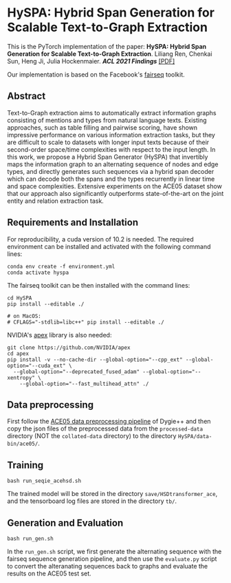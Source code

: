# HySPA: Hybrid Span Generation for Scalable Text-to-Graph Extraction

This is the PyTorch implementation of the paper:
**HySPA: Hybrid Span Generation for Scalable Text-to-Graph Extraction**. Liliang Ren, Chenkai Sun, Heng Ji, Julia Hockenmaier. ***ACL 2021 Findings***
[[PDF]](https://arxiv.org/pdf/2106.15838.pdf) 

Our implementation is based on the Facebook's [fairseq](https://github.com/pytorch/fairseq) toolkit.

## Abstract
Text-to-Graph extraction aims to automatically extract information graphs consisting of mentions and types from natural language texts. Existing approaches, such as table filling and pairwise scoring, have shown impressive performance on various information extraction tasks, but they are difficult to scale to datasets with longer input texts because of their second-order space/time complexities with respect to the input length. In this work, we propose a Hybrid Span Generator (HySPA) that invertibly maps the information graph to an alternating sequence of nodes and edge types, and directly generates such sequences via a hybrid span decoder which can decode both the spans and the types recurrently in linear time and space complexities. Extensive experiments on the ACE05 dataset show that our approach also significantly outperforms state-of-the-art on the joint entity and relation extraction task.


## Requirements and Installation

For reproducibility, a cuda version of 10.2 is needed. The required environment can be installed and activated with the following command lines:
```
conda env create -f environment.yml
conda activate hyspa
```
The fairseq toolkit can be then installed with the command lines:
```
cd HySPA
pip install --editable ./

# on MacOS:
# CFLAGS="-stdlib=libc++" pip install --editable ./
```
NVIDIA's [apex](https://github.com/NVIDIA/apex) library is also needed:
```
git clone https://github.com/NVIDIA/apex
cd apex
pip install -v --no-cache-dir --global-option="--cpp_ext" --global-option="--cuda_ext" \
  --global-option="--deprecated_fused_adam" --global-option="--xentropy" \
    --global-option="--fast_multihead_attn" ./
```

## Data preprocessing

First follow the [ACE05 data preprocessing pipeline](https://github.com/dwadden/dygiepp#ace05-ace-for-entities-and-relations) of Dygie++ and then copy the json files of the preprocessed data from the `processed-data` directory (NOT the `collated-data` directory) to the directory `HySPA/data-bin/ace05/`.


## Training

```
bash run_seqie_acehsd.sh
```
The trained model will be stored in the directory `save/HSDtransformer_ace`, and the tensorboard log files are stored in the directory `tb/`.


## Generation and Evaluation

```
bash run_gen.sh
```

In the `run_gen.sh` script, we first generate the alternating sequence with the fairseq sequence generation pipeline, and then use the `evaluate.py` script to convert the alteranating sequences back to graphs and evaluate the results on the ACE05 test set.







